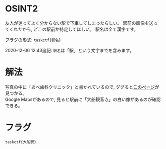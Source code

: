 # OSINT2
友人が迷ってよく分からない駅で下車してしまったらしい。
駅前の画像を送ってくれたから, どこの駅前か特定してほしい。
駅名は全て漢字です。

フラグの形式: `taskctf{駅名}`

2020-12-06 12:43追記: 
`駅名`は「駅」という文字までを含みます。

# 解法
写真の中に「あべ歯科クリニック」と書かれているので, ググると[このページ](https://haisha-yoyaku.jp/bun2sdental/detail/index/id/1432142917/tab/6/)が見つかる。  
Google Mapsがあるので, 見ると駅前に「大船観音寺」の白い像があるのが確認できる。  

# フラグ
`taskctf{大船駅}`
